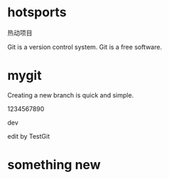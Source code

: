 # hotsports

热动项目

Git is a version control system.
Git is a free software.

# mygit
Creating a new branch is quick and simple.

1234567890

dev

edit by TestGit

# something new
